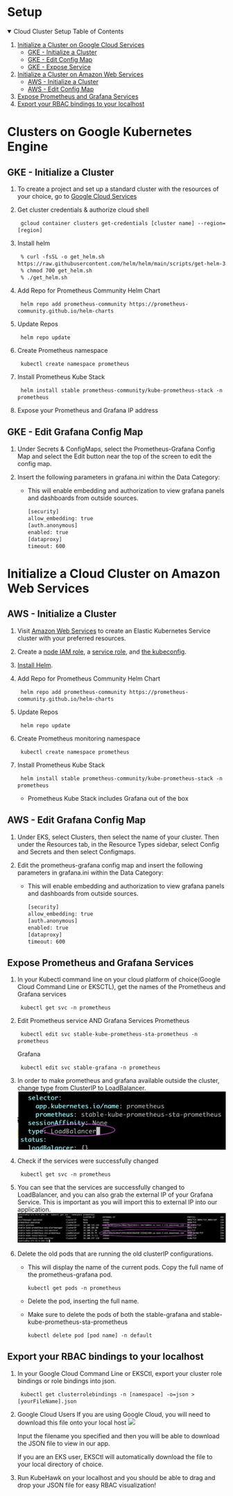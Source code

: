 # Setup

<!-- SETUP TABLE OF CONTENTS -->
<details open="open">
  <summary>Cloud Cluster Setup Table of Contents</summary>
  <ol>
    <li>
      <a href="#clusters-on-google-kubernetes-engine">Initialize a Cluster on Google Cloud Services</a>
      <ul>
        <li><a href="#GKE---initialize-a-cluster">GKE - Initialize a Cluster</a></li>
        <li><a href="#GKE---edit-grafana-config-map">GKE - Edit Config Map</a></li>
        <li><a href="#GKE---expose-service">GKE - Expose Service</a></li>
      </ul>
    </li>
    <li>
      <a href="#initialize-a-cloud-cluster-on-amazon-web-services">Initialize a Cluster on Amazon Web Services</a>
      <ul>
        <li><a href="#aws---initialize-a-cluster">AWS - Initialize a Cluster</a></li>
        <li><a href="#aws---edit-grafana-config-map">AWS - Edit Config Map</a></li>
      </ul>
    </li>
    <li>
      <a href="#expose-prometheus-and-grafana-services">Expose Prometheus and Grafana Services</a>
    </li>
    <li>
      <a href="#export-your-rbac-bindings-to-your-localhost">Export your RBAC bindings to your localhost</a>
    </li>
  </ol>
</details>



# Clusters on Google Kubernetes Engine
## GKE - Initialize a Cluster
1. To create a project and set up a standard cluster with the resources of your choice, go to [Google Cloud Services](https://console.cloud.google.com/kubernetes/)
        
2. Get cluster credentials & authorize cloud shell

        gcloud container clusters get-credentials [cluster name] --region=[region]

3. Install helm

        % curl -fsSL -o get_helm.sh https://raw.githubusercontent.com/helm/helm/main/scripts/get-helm-3
      	% chmod 700 get_helm.sh
        % ./get_helm.sh


4. Add Repo for Prometheus Community Helm Chart

        helm repo add prometheus-community https://prometheus-community.github.io/helm-charts 

5. Update Repos

        helm repo update 

6. Create Prometheus namespace 

        kubectl create namespace prometheus

6. Install Prometheus Kube Stack 

        helm install stable prometheus-community/kube-prometheus-stack -n prometheus

7. Expose your Prometheus and Grafana IP address

## GKE - Edit Grafana Config Map

1. Under Secrets & ConfigMaps, select the Prometheus-Grafana Config Map and select the Edit button near the top of the screen to edit the config map.

2. Insert the following parameters in grafana.ini within the Data Category:
    * This will enable embedding and authorization to view grafana panels and dashboards from outside sources.

          [security]
          allow_embedding: true
          [auth.anonymous]
          enabled: true
          [dataproxy]
          timeout: 600
        
# Initialize a Cloud Cluster on Amazon Web Services
## AWS - Initialize a Cluster
1. Visit [Amazon Web Services](https://aws.amazon.com/eks/) to create an Elastic Kubernetes Service cluster with your preferred resources.

2. Create a [node IAM role](https://docs.aws.amazon.com/eks/latest/userguide/create-node-role.html#create-worker-node-role), a [service role](https://docs.aws.amazon.com/eks/latest/userguide/service_IAM_role.html#create-service-role), and [the kubeconfig](https://docs.aws.amazon.com/eks/latest/userguide/create-kubeconfig.html).

3. [Install Helm](https://docs.aws.amazon.com/eks/latest/userguide/helm.html).        

4. Add Repo for Prometheus Community Helm Chart

        helm repo add prometheus-community https://prometheus-community.github.io/helm-charts 

5. Update Repos

        helm repo update 

6. Create Prometheus monitoring namespace

        kubectl create namespace prometheus

7. Install Prometheus Kube Stack

        helm install stable prometheus-community/kube-prometheus-stack -n prometheus
    * Prometheus Kube Stack includes Grafana out of the box


## AWS - Edit Grafana Config Map

1. Under EKS, select Clusters, then select the name of your cluster. Then under the Resources tab, in the Resource Types sidebar, select Config and Secrets and then select Configmaps.

2. Edit the prometheus-grafana config map and insert the following parameters in grafana.ini within the Data Category:
    * This will enable embedding and authorization to view grafana panels and dashboards from outside sources.

          [security]
          allow_embedding: true
          [auth.anonymous]
          enabled: true
          [dataproxy]
          timeout: 600

## Expose Prometheus and Grafana Services

1. In your Kubectl command line on your cloud platform of choice(Google Cloud Command Line or EKSCTL), get the names of the Prometheus and Grafana services

        kubectl get svc -n prometheus

2. Edit Prometheus service AND Grafana Services
    Prometheus

        kubectl edit svc stable-kube-prometheus-sta-prometheus -n prometheus

    Grafana

        kubectl edit svc stable-grafana -n prometheus

3. In order to make prometheus and grafana available outside the cluster, change type from ClusterIP to LoadBalancer.
        <img src="./public/readMeStaticFiles/loadBalancer.png">

3. Check if the services were successfully changed 

        kubectl get svc -n prometheus

4. You can see that the services are successfully changed to LoadBalancer, and you can also grab the external IP of your Grafana Service. This is important as you will import this to external IP into our application.
        <img src="./public/readMeStaticFiles/exposedIps.png">

5. Delete the old pods that are running the old clusterIP configurations. 
    * This will display the name of the current pods. Copy the full name of the prometheus-grafana pod.
    
          kubectl get pods -n prometheus
    * Delete the pod, inserting the full name.
    * Make sure to delete the pods of both the stable-grafana and stable-kube-prometheus-sta-prometheus
    
          kubectl delete pod [pod name] -n default

## Export your RBAC bindings to your localhost
1. In your Google Cloud Command Line or EKSCtl, export your cluster role bindings or role bindings into json. 

        kubectl get clusterrolebindings -n [namespace] -o=json > [yourFileName].json

2. Google Cloud Users
    If you are using Google Cloud, you will need to download this file onto your local host
        <img src='./public/readMeStaticFiles/downloadRoleBindings.png'>

    Input the filename you specified and then you will be able to download the JSON file to view in our app.

    If you are an EKS user, EKSCtl will automatically download the file to your local directory of choice.


3. Run KubeHawk on your localhost and you should be able to drag and drop your JSON file for easy RBAC visualization!
